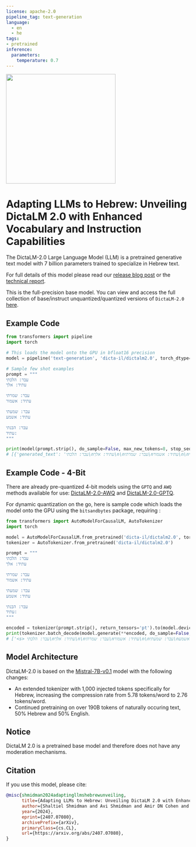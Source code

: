 ```yaml
---
license: apache-2.0
pipeline_tag: text-generation
language:
  - en
  - he
tags:
- pretrained
inference:
  parameters:
    temperature: 0.7
---
```


[<img src="https://i.ibb.co/5Lbwyr1/dicta-logo.jpg" width="300px"/>](https://dicta.org.il)

# Adapting LLMs to Hebrew: Unveiling DictaLM 2.0 with Enhanced Vocabulary and Instruction Capabilities

The DictaLM-2.0 Large Language Model (LLM) is a pretrained generative text model with 7 billion parameters trained to specialize in Hebrew text. 

For full details of this model please read our [release blog post](https://dicta.org.il/dicta-lm) or the [technical report](https://arxiv.org/abs/2407.07080).

This is the full-precision base model. 
You can view and access the full collection of base/instruct unquantized/quantized versions of `DictaLM-2.0` [here](https://huggingface.co/collections/dicta-il/dicta-lm-20-collection-661bbda397df671e4a430c27).

## Example Code

```python
from transformers import pipeline
import torch

# This loads the model onto the GPU in bfloat16 precision
model = pipeline('text-generation', 'dicta-il/dictalm2.0', torch_dtype=torch.bfloat16, device_map='cuda')

# Sample few shot examples
prompt = """
עבר: הלכתי
עתיד: אלך

עבר: שמרתי
עתיד: אשמור

עבר: שמעתי
עתיד: אשמע

עבר: הבנתי
עתיד:
"""

print(model(prompt.strip(), do_sample=False, max_new_tokens=8, stop_sequence='\n'))
# [{'generated_text': 'עבר: הלכתי\nעתיד: אלך\n\nעבר: שמרתי\nעתיד: אשמור\n\nעבר: שמעתי\nעתיד: אשמע\n\nעבר: הבנתי\nעתיד: אבין\n\n'}]
```

## Example Code - 4-Bit

There are already pre-quantized 4-bit models using the `GPTQ` and `AWQ` methods available for use: [DictaLM-2.0-AWQ](https://huggingface.co/dicta-il/dictalm2.0-AWQ) and [DictaLM-2.0-GPTQ](https://huggingface.co/dicta-il/dictalm2.0-GPTQ).

For dynamic quantization on the go, here is sample code which loads the model onto the GPU using the `bitsandbytes` package, requiring :

```python
from transformers import AutoModelForCausalLM, AutoTokenizer
import torch

model = AutoModelForCausalLM.from_pretrained('dicta-il/dictalm2.0', torch_dtype=torch.bfloat16, device_map='cuda', load_in_4bit=True)
tokenizer = AutoTokenizer.from_pretrained('dicta-il/dictalm2.0')

prompt = """
עבר: הלכתי
עתיד: אלך

עבר: שמרתי
עתיד: אשמור

עבר: שמעתי
עתיד: אשמע

עבר: הבנתי
עתיד:
"""

encoded = tokenizer(prompt.strip(), return_tensors='pt').to(model.device)
print(tokenizer.batch_decode(model.generate(**encoded, do_sample=False, max_new_tokens=4)))
# ['<s> עבר: הלכתי\nעתיד: אלך\n\nעבר: שמרתי\nעתיד: אשמור\n\nעבר: שמעתי\nעתיד: אשמע\n\nעבר: הבנתי\nעתיד: אבין\n\n']
```


## Model Architecture

DictaLM-2.0 is based on the [Mistral-7B-v0.1](https://huggingface.co/mistralai/Mistral-7B-v0.1) model with the following changes:
- An extended tokenizer with 1,000 injected tokens specifically for Hebrew, increasing the compression rate from 5.78 tokens/word to 2.76 tokens/word.  
- Continued pretraining on over 190B tokens of naturally occuring text, 50% Hebrew and 50% English.

## Notice

DictaLM 2.0 is a pretrained base model and therefore does not have any moderation mechanisms.

## Citation

If you use this model, please cite:

```bibtex
@misc{shmidman2024adaptingllmshebrewunveiling,
      title={Adapting LLMs to Hebrew: Unveiling DictaLM 2.0 with Enhanced Vocabulary and Instruction Capabilities}, 
      author={Shaltiel Shmidman and Avi Shmidman and Amir DN Cohen and Moshe Koppel},
      year={2024},
      eprint={2407.07080},
      archivePrefix={arXiv},
      primaryClass={cs.CL},
      url={https://arxiv.org/abs/2407.07080}, 
}
```